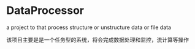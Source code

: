 # DataProcessor 
a project to that process structure or unstructure data or file data

该项目主要是是一个任务型的系统，将会完成数据处理和监控，流计算等操作
